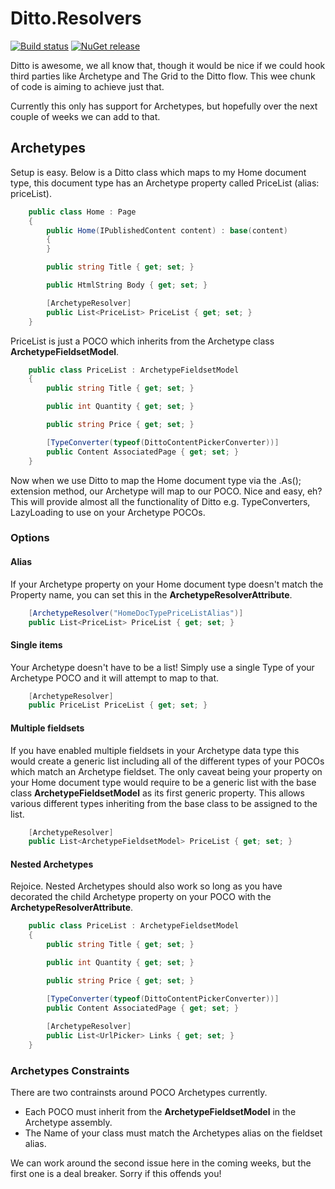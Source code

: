 # Ditto.Resolvers

[![Build status](https://ci.appveyor.com/api/projects/status/8hwtv62nmrqlbtm3?svg=true)](https://ci.appveyor.com/project/MichaelLaw/ditto-resolvers)
[![NuGet release](https://img.shields.io/nuget/vpre/Ditto.Resolvers.Archetype.svg)](https://www.nuget.org/packages/Ditto.Resolvers.Archetype)

Ditto is awesome, we all know that, though it would be nice if we could hook third parties like Archetype and The Grid to the Ditto flow. This wee chunk of code is aiming to achieve just that.

Currently this only has support for Archetypes, but hopefully over the next couple of weeks we can add to that.

## Archetypes

Setup is easy. Below is a Ditto class which maps to my Home document type, this document type has an Archetype property called PriceList (alias: priceList).

```csharp
	public class Home : Page
    {
        public Home(IPublishedContent content) : base(content)
        {
        }

        public string Title { get; set; }

        public HtmlString Body { get; set; }

        [ArchetypeResolver]
        public List<PriceList> PriceList { get; set; }
    }
```
PriceList is just a POCO which inherits from the Archetype class **ArchetypeFieldsetModel**.

```csharp
	public class PriceList : ArchetypeFieldsetModel
    {
        public string Title { get; set; }

        public int Quantity { get; set; }

        public string Price { get; set; }

        [TypeConverter(typeof(DittoContentPickerConverter))]
        public Content AssociatedPage { get; set; }
    }
```

Now when we use Ditto to map the Home document type via the .As<Home>(); extension method, our Archetype will map to our POCO. Nice and easy, eh? This will provide almost all the functionality of Ditto e.g. TypeConverters, LazyLoading to use on your Archetype POCOs.

### Options

#### Alias

If your Archetype property on your Home document type doesn't match the Property name, you can set this in the **ArchetypeResolverAttribute**.

```csharp
	[ArchetypeResolver("HomeDocTypePriceListAlias")]
	public List<PriceList> PriceList { get; set; }
```

#### Single items

Your Archetype doesn't have to be a list! Simply use a single Type of your Archetype POCO and it will attempt to map to that.

```csharp
	[ArchetypeResolver]
	public PriceList PriceList { get; set; }
```

#### Multiple fieldsets

If you have enabled multiple fieldsets in your Archetype data type this would create a generic list including all of the different types of your POCOs which match an Archetype fieldset. The only caveat being your property on your Home document type would require to be a generic list with the base class **ArchetypeFieldsetModel** as its first generic property. This allows various different types inheriting from the base class to be assigned to the list.

```csharp
	[ArchetypeResolver]
	public List<ArchetypeFieldsetModel> PriceList { get; set; }
```

#### Nested Archetypes

Rejoice. Nested Archetypes should also work so long as you have decorated the child Archetype property on your POCO with the **ArchetypeResolverAttribute**.

```csharp
	public class PriceList : ArchetypeFieldsetModel
    {
        public string Title { get; set; }

        public int Quantity { get; set; }

        public string Price { get; set; }

        [TypeConverter(typeof(DittoContentPickerConverter))]
        public Content AssociatedPage { get; set; }
        
        [ArchetypeResolver]
		public List<UrlPicker> Links { get; set; }
    }
```

### Archetypes Constraints

There are two contrainsts around POCO Archetypes currently. 

* Each POCO must inherit from the **ArchetypeFieldsetModel** in the Archetype assembly.
* The Name of your class must match the Archetypes alias on the fieldset alias.  

We can work around the second issue here in the coming weeks, but the first one is a deal breaker. Sorry if this offends you!
